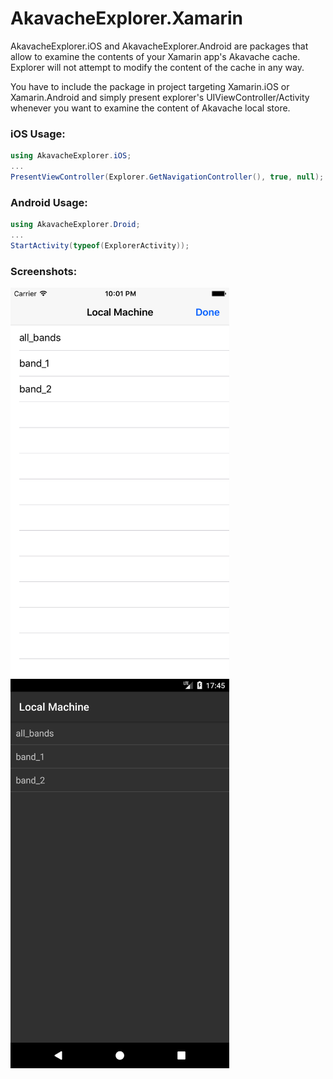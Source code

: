 # AkavacheExplorer.Xamarin

AkavacheExplorer.iOS and AkavacheExplorer.Android are packages that allow to examine the contents of your Xamarin app's Akavache cache. Explorer will not attempt to modify the content of the cache in any way. 

You have to include the package in project targeting Xamarin.iOS or Xamarin.Android and simply present explorer's UIViewController/Activity whenever you want to examine the content of Akavache local store.

### iOS Usage:

```cs
using AkavacheExplorer.iOS;
...
PresentViewController(Explorer.GetNavigationController(), true, null);
```

### Android Usage:

```cs
using AkavacheExplorer.Droid;
...
StartActivity(typeof(ExplorerActivity));
```

### Screenshots:

<img src="/images/screenshot_ios.png" width="350">
<img src="/images/screenshot_android.png" width="350">